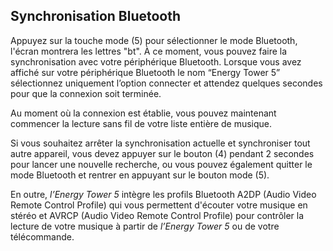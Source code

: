 ﻿## Synchronisation Bluetooth 

Appuyez sur la touche mode (5) pour sélectionner le mode Bluetooth, l'écran montrera les lettres "bt". À ce moment, vous pouvez faire la synchronisation avec votre périphérique Bluetooth. 
Lorsque vous avez affiché sur votre périphérique Bluetooth le nom “Energy Tower 5” sélectionnez uniquement l’option connecter et attendez quelques secondes pour que  la connexion soit terminée. 

Au moment où la connexion est établie, vous pouvez maintenant commencer la lecture sans fil de votre liste entière de musique. 

Si vous souhaitez arrêter la synchronisation actuelle et synchroniser tout autre appareil, vous devez appuyer sur le bouton (4) pendant 2 secondes pour lancer une nouvelle recherche, ou vous pouvez également quitter le mode Bluetooth et rentrer en appuyant sur le bouton mode (5). 

En outre, *l’Energy Tower 5* intègre les profils Bluetooth A2DP (Audio Video Remote Control Profile) qui vous permettent d'écouter votre musique en stéréo et AVRCP (Audio Video Remote Control Profile) pour contrôler la lecture de votre musique à partir de *l’Energy Tower 5* ou de votre télécommande. 
